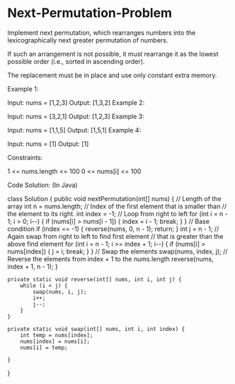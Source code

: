# Next-Permutation-Problem

Implement next permutation, which rearranges numbers into the lexicographically next greater permutation of numbers.

If such an arrangement is not possible, it must rearrange it as the lowest possible order (i.e., sorted in ascending order).

The replacement must be in place and use only constant extra memory.

 

Example 1:

Input: nums = [1,2,3]
Output: [1,3,2]
Example 2:

Input: nums = [3,2,1]
Output: [1,2,3]
Example 3:

Input: nums = [1,1,5]
Output: [1,5,1]
Example 4:

Input: nums = [1]
Output: [1]
 

Constraints:

1 <= nums.length <= 100
0 <= nums[i] <= 100

Code Solution: (In Java)

class Solution {
    public void nextPermutation(int[] nums) {
        // Length of the array
        int n = nums.length;
        // Index of the first element that is smaller than
        // the element to its right.
        int index = -1;
        // Loop from right to left
        for (int i = n - 1; i > 0; i--) {
            if (nums[i] > nums[i - 1]) {
                index = i - 1;
                break;
            }
        }
        // Base condition
        if (index == -1) {
            reverse(nums, 0, n - 1);
            return;
        }
        int j = n - 1;
        // Again swap from right to left to find first element
        // that is greater than the above find element
        for (int i = n - 1; i >= index + 1; i--) {
            if (nums[i] > nums[index]) {
                j = i;
                break;
            }
        }
        // Swap the elements
        swap(nums, index, j);
        // Reverse the elements from index + 1 to the nums.length
        reverse(nums, index + 1, n - 1);
    }

    private static void reverse(int[] nums, int i, int j) {
        while (i < j) {
            swap(nums, i, j);
            i++;
            j--;
        }
    }

    private static void swap(int[] nums, int i, int index) {
        int temp = nums[index];
        nums[index] = nums[i];
        nums[i] = temp;
        
    }
}
